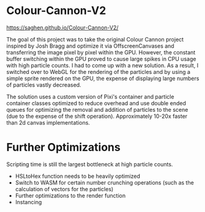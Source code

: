 # Colour-Cannon-V2
https://saghen.github.io/Colour-Cannon-V2/

The goal of this project was to take the original Colour Cannon project inspired by Josh Bragg and optimize it via OffscreenCanvases and transferring the image pixel by pixel within the GPU. However, the constant buffer switching within the GPU proved to cause large spikes in CPU usage with high particle counts. I had to come up with a new solution. As a result, I switched over to WebGL for the rendering of the particles and by using a simple sprite rendered on the GPU, the expense of displaying large numbers of particles vastly decreased.

The solution uses a custom version of Pixi's container and particle container classes optimized to reduce overhead and use double ended queues for optimizing the removal and addition of particles to the scene (due to the expense of the shift operation). Approximately 10-20x faster than 2d canvas implementations.

# Further Optimizations

Scripting time is still the largest bottleneck at high particle counts. 

- HSLtoHex function needs to be heavily optimized
- Switch to WASM for certain number crunching operations (such as the calculation of vectors for the particles)
- Further optimizations to the render function
- Instancing
